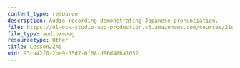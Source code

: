 ```yaml
---
content_type: resource
description: Audio recording demonstrating Japanese pronunciation.
file: https://ol-ocw-studio-app-production.s3.amazonaws.com/courses/21g-504-japanese-iv-spring-2009/93ca42f02be905d70f08d86d48ba1052_Lesson22A5.mp3
file_type: audio/mpeg
resourcetype: Other
title: Lesson22A5
uid: 93ca42f0-2be9-05d7-0f08-d86d48ba1052
---
```

